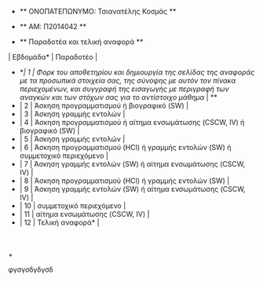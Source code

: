 - ** ΟΝΟΠΑΤΕΠΩΝΥΜΟ: Τσιανατέλης Κοσμάς **

- ** ΑΜ: Π2014042 **

+ ** Παραδοτέα και τελική αναφορά **

| Εβδομάδα* | Παραδοτέο |
+ **| 1 | Φορκ του αποθετηρίου και δημιουργία της σελίδας της αναφοράς με τα προσωπικά στοιχεία σας, της σύνοψης με αυτόν τον πίνακα περιεχομένων, και συγγραφή της εισαγωγής με περιγραφή των αναγκών και των στόχων σας για το αντίστοιχο μάθημα* | **
+ | 2 | Άσκηση προγραμματισμού ή βιογραφικό  (SW) |
+ | 3 | Άσκηση γραμμής εντολών |
+ | 4 | Άσκηση προγραμματισμού ή αίτημα ενσωμάτωσης (CSCW, IV) ή βιογραφικό  (SW) |
+ | 5 | Άσκηση γραμμής εντολών |
+ | 6 | Άσκηση προγραμματισμού (HCI) ή γραμμής εντολών (SW) ή συμμετοχικό περιεχόμενο |
+ | 7 | Άσκηση γραμμής εντολών (SW) ή αίτημα ενσωμάτωσης (CSCW, IV) |
+ | 8 | Άσκηση προγραμματισμού (HCI) ή γραμμής εντολών (SW) |
+ | 9 | Άσκηση γραμμής εντολών (SW) ή αίτημα ενσωμάτωσης (CSCW, IV) |
+ | 10 | συμμετοχικό περιεχόμενο |
+ | 11 | αίτημα ενσωμάτωσης (CSCW, IV) |
+ | 12 | Τελική αναφορά* |
<br/>
<br/>
+ <p>φγσγσδγδγσδ</p>
